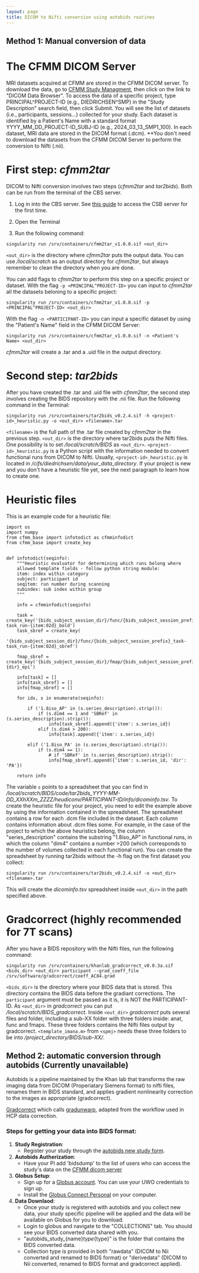 ```yaml
---
layout: page
title: DICOM to Nifti conversion using autobids routines
---
```


## Method 1: Manual conversion of data

# The CFMM DICOM Server

MRI datasets acquired at CFMM are stored in the CFMM DICOM server. To download the data, go to [CFMM Study Managment](https://dicom.cfmm.uwo.ca/), then click on the link to "DICOM Data Browser". To access the data of a specific project, type PRINCIPAL^PROJECT-ID (e.g., DIEDRICHSEN^SMP) in the "Study Description" search field, then click Submit. You will see the list of datasets (i.e., participants, sessions...) collected for your study. Each dataset is identified by a Patient's Name with a standard format YYYY_MM_DD_PROJECT-ID_SUBJ-ID (e.g., 2024_03_13_SMP1_100). In each dataset, MRI data are stored in the DICOM format (.dcm). **You don't need to download the datasets from the CFMM DICOM Server to perform the conversion to Nifti (.nii).

# First step: *cfmm2tar*

DICOM to Nifti conversion involves two steps (*cfmm2tar* and *tar2bids*). Both can be run from the terminal of the CBS server. 

1) Log in into the CBS server. See [this guide](https://osf.io/k89fh/wiki/Computational%20Core%20Server/) to access the CSB server for the first time.

2) Open the Terminal

3) Run the following command:

```
singularity run /srv/containers/cfmm2tar_v1.0.0.sif <out_dir>
```

`<out_dir>` is the directory where *cfmm2tar* puts the output data. You can use */local/scratch* as an output directory for *cfmm2tar*, but always remember to clean the directory when you are done.

You can add flags to *cfmm2tar* to perform this step on a specific project or dataset. With the flag `-p <PRINCIPAL^PROJECT-ID>` you can input to *cfmm2tar* all the datasets beloning to a specific project:

```
singularity run /srv/containers/cfmm2tar_v1.0.0.sif -p <PRINCIPAL^PROJECT-ID> <out_dir>
```

With the flag `-n <PARTICIPANT-ID>` you can input a specific dataset by using the "Patient's Name" field in the CFMM DICOM Server:

```
singularity run /srv/containers/cfmm2tar_v1.0.0.sif -n <Patient's Name> <out_dir>
```

*cfmm2tar* will create a .tar and a .uid file in the output directory.

# Second step: *tar2bids*

After you have created the .tar and .uid file with *cfmm2tar*, the second step involves creating the BIDS repository with the .nii file. Run the following command in the Terminal:

```
singularity run /srv/containers/tar2bids_v0.2.4.sif -h <project-id>_heuristic.py -o <out_dir> <filename>.tar
```

`<filename>` is the full path of the .tar file created by *cfmm2tar* in the previous step. `<out_dir>` is the directory where tar2bids puts the Nifti files. One possibility is to set */local/scratch/BIDS* as `<out_dir>`. `<project-id>_heuristic.py` is a Python script with the information needed to convert functional runs from DICOM to Nifti. Usually, `<project-id>_heuristic.py` is located in */cifs/diedrichsen/data/your_data_directory*. If your project is new and you don't have a heuristic file yet, see the next paragraph to learn how to create one. 

# Heuristic files

This is an example code for a heuristic file:

```
import os
import numpy
from cfmm_base import infotodict as cfmminfodict
from cfmm_base import create_key


def infotodict(seqinfo):
    """Heuristic evaluator for determining which runs belong where
    allowed template fields - follow python string module:
    item: index within category
    subject: participant id
    seqitem: run number during scanning
    subindex: sub index within group
    """

    info = cfmminfodict(seqinfo)

    task = create_key('{bids_subject_session_dir}/func/{bids_subject_session_prefix}_task-task_run-{item:02d}_bold')
    task_sbref = create_key(
        '{bids_subject_session_dir}/func/{bids_subject_session_prefix}_task-task_run-{item:02d}_sbref')

    fmap_sbref = create_key('{bids_subject_session_dir}/fmap/{bids_subject_session_prefix}_dir-{dir}_epi')

    info[task] = []
    info[task_sbref] = []
    info[fmap_sbref] = []

    for idx, s in enumerate(seqinfo):

        if ('1.8iso_AP' in (s.series_description).strip()):
            if (s.dim4 == 1 and 'SBRef' in (s.series_description).strip()):
                info[task_sbref].append({'item': s.series_id})
            elif (s.dim4 > 200):
                info[task].append({'item': s.series_id})

        elif ('1.8iso_PA' in (s.series_description).strip()):
            if (s.dim4 == 1):
                # if 'SBRef' in (s.series_description).strip():
                info[fmap_sbref].append({'item': s.series_id, 'dir': 'PA'})

    return info

```

The variable `s` points to a spreadsheet that you can find in */local/scratch/BIDS/code/tar2bids_YYYY-MM-DD_XXhXXm_ZZZZ/heudiconv/PARTICIPANT-ID/info/dicominfo.tsv*. To create the heuristic file for your project, you need to edit the example above by using the information contained in the spreadsheet. The spreadsheet contains a row for each .dcm file included in the dataset. Each column contains information about .dcm files some. For example, in the case of the project to which the above heuristics belong, the column "series_description" contains the substring "1.8iso_AP" in functional runs, in which the column "dim4" contains a number >200 (which corresponds to the number of volumes collected in each functional run). You can create the spreadsheet by running tar2bids without the -h flag on the first dataset you collect:

```
singularity run /srv/containers/tar2bids_v0.2.4.sif -o <out_dir> <filename>.tar
```

This will create the *dicominfo.tsv* spreadsheet inside `<out_dir>` in the path specified above.

# Gradcorrect (highly recommended for 7T scans)

After you have a BIDS repository with the Nifti files, run the following command:

```
singularity run /srv/containers/khanlab_gradcorrect_v0.0.3a.sif <bids_dir> <out_dir> participant --grad_coeff_file /srv/software/gradcorrect/coeff_AC84.grad
```

`<bids_dir>` is the directory where your BIDS data that is stored. This directory contains the BIDS data before the gradiant corrections. The `participant` argument must be passed as it is, it is NOT the PARTICIPANT-ID. As `<out_dir>` in *gradcorrect* you can put */local/scratch/BIDS_gradcorrect*. Inside `<out_dir>` *gradcorrect* puts several files and folder, including a sub-XX folder with three folders inside: anat, func and fmaps. These three folders contains the Nifti files output by gradcorrect. `<template_imana.m>` from `<spmj>` needs these three folders to be into */project_directory/BIDS/sub-XX/*. 


## Method 2: automatic conversion through autobids (Currently unavailable)
Autobids is a pipeline maintained by the Khan lab that transforms the raw imaging data from DICOM (Properiatary Siemens format) to nifti files, renames them in BIDS standard, and applies gradient nonlinearity correction to the images as appropriate (gradcorrect).

[Gradcorrect](https://github.com/khanlab/gradcorrect) which calls [gradunwarp](https://github.com/kaitj/gradunwarp), adapted from the workflow used in HCP data correction. 

### Steps for getting your data into BIDS format:

1. **Study Registration**: 
    - Register your study through the [autobids new study form](https://autobids-uwo.ca/new).
2. **Autobids Autherization**: 
    - Have your PI add 'bidsdump' to the list of users who can access the study's data on the [CFMM dicom server](https://dicom.cfmm.uwo.ca/)
3. **Globus Setup**: 
    - Sign up for a [Globus account](http://app.globus.org/). You can use your UWO credentials to sign up.
    - Install the [Globus Connect Personal](https://www.globus.org/globus-connect-personal) on your computer.
4. **Data Downlaod**: 
    - Once your study is registered with autobids and you collect new data, your study specific pipeline will be applied and the data will be available on Globus for you to download.
    - Login to globus and navigate to the "COLLECTIONS" tab. You should see your BIDS converted data shared with you.
    - "autobids_study_{name}_type_{type}" is the folder that contains the BIDS converted data.
    - Collection type is provided in both "rawdata" (DICOM to Nii converted and renamed to BIDS format) or "derivedata" (DICOM to Nii converted, renamed to BIDS format and gradcorrect applied).
